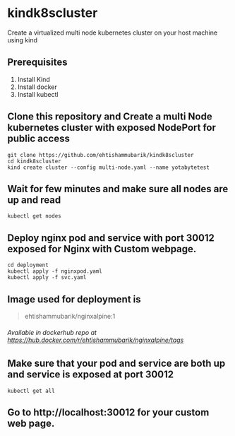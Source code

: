 # kindk8scluster
Create a virtualized multi node kubernetes cluster on your host machine using kind


## Prerequisites 
1. Install Kind 
2. Install docker 
3. Install kubectl 


## Clone this repository and Create a multi Node kubernetes cluster with exposed NodePort for public access 
```
git clone https://github.com/ehtishammubarik/kindk8scluster
cd kindk8scluster
kind create cluster --config multi-node.yaml --name yotabytetest

```
## Wait for few minutes and make sure all nodes are up and read 

```
kubectl get nodes 
```

## Deploy nginx pod and service with port 30012 exposed for Nginx with Custom webpage. 

```
cd deployment
kubectl apply -f nginxpod.yaml
kubectl apply -f svc.yaml

```

## Image used for deployment is 

> ehtishammubarik/nginxalpine:1

###### Available in dockerhub repo at https://hub.docker.com/r/ehtishammubarik/nginxalpine/tags


## Make sure that your pod and service are both up and service is exposed at port 30012

```
kubectl get all 
```

## Go to http://localhost:30012 for your custom web page. 

